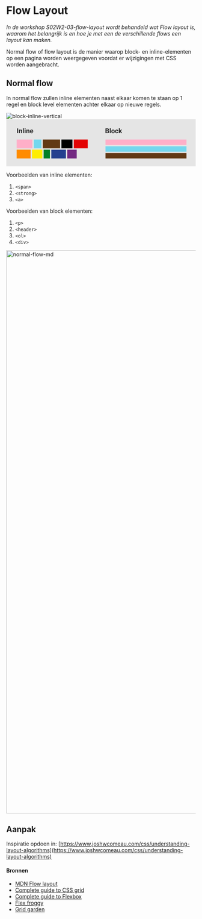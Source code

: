 # Flow Layout

_In de workshop S02W2-03-flow-layout wordt behandeld wat Flow layout
is, waarom het belangrijk is en hoe je met een de verschillende flows een
layout kan maken._

Normal flow of flow layout is de manier waarop block- en inline-elementen op een 
pagina worden weergegeven voordat er wijzigingen met CSS worden aangebracht. 

## Normal flow

In normal flow zullen inline elementen naast elkaar komen te staan op 1 regel en 
block level elementen achter elkaar op nieuwe regels. 

![block-inline-vertical](https://github.com/user-attachments/assets/4c3550ef-a0ea-408e-a704-53984faa47e9)
<svg width="842" height="210" viewBox="0 0 842 210" fill="none" xmlns="http://www.w3.org/2000/svg">
  <rect width="842" height="210" fill="#E5E5E5"/>
  <path d="M52.5771 40.6719V62H48.1973V40.6719H52.5771ZM60.5605 49.5342V62H56.3418V46.1504H60.2969L60.5605 49.5342ZM59.9453 53.5186H58.8027C58.8027 52.3467 58.9541 51.292 59.2568 50.3545C59.5596 49.4072 59.9844 48.6016 60.5312 47.9375C61.0781 47.2637 61.7275 46.751 62.4795 46.3994C63.2412 46.0381 64.0908 45.8574 65.0283 45.8574C65.7705 45.8574 66.4492 45.9648 67.0645 46.1797C67.6797 46.3945 68.207 46.7363 68.6465 47.2051C69.0957 47.6738 69.4375 48.2939 69.6719 49.0654C69.916 49.8369 70.0381 50.7793 70.0381 51.8926V62H65.79V51.8779C65.79 51.1748 65.6924 50.6279 65.4971 50.2373C65.3018 49.8467 65.0137 49.5732 64.6328 49.417C64.2617 49.251 63.8027 49.168 63.2559 49.168C62.6895 49.168 62.1963 49.2803 61.7764 49.5049C61.3662 49.7295 61.0244 50.042 60.751 50.4424C60.4873 50.833 60.2871 51.292 60.1504 51.8193C60.0137 52.3467 59.9453 52.9131 59.9453 53.5186ZM77.6992 39.5V62H73.4658V39.5H77.6992ZM85.6387 46.1504V62H81.4053V46.1504H85.6387ZM81.1416 42.0195C81.1416 41.4043 81.3564 40.8965 81.7861 40.4961C82.2158 40.0957 82.792 39.8955 83.5146 39.8955C84.2275 39.8955 84.7988 40.0957 85.2285 40.4961C85.668 40.8965 85.8877 41.4043 85.8877 42.0195C85.8877 42.6348 85.668 43.1426 85.2285 43.543C84.7988 43.9434 84.2275 44.1436 83.5146 44.1436C82.792 44.1436 82.2158 43.9434 81.7861 43.543C81.3564 43.1426 81.1416 42.6348 81.1416 42.0195ZM93.2559 49.5342V62H89.0371V46.1504H92.9922L93.2559 49.5342ZM92.6406 53.5186H91.498C91.498 52.3467 91.6494 51.292 91.9521 50.3545C92.2549 49.4072 92.6797 48.6016 93.2266 47.9375C93.7734 47.2637 94.4229 46.751 95.1748 46.3994C95.9365 46.0381 96.7861 45.8574 97.7236 45.8574C98.4658 45.8574 99.1445 45.9648 99.7598 46.1797C100.375 46.3945 100.902 46.7363 101.342 47.2051C101.791 47.6738 102.133 48.2939 102.367 49.0654C102.611 49.8369 102.733 50.7793 102.733 51.8926V62H98.4854V51.8779C98.4854 51.1748 98.3877 50.6279 98.1924 50.2373C97.9971 49.8467 97.709 49.5732 97.3281 49.417C96.957 49.251 96.498 49.168 95.9512 49.168C95.3848 49.168 94.8916 49.2803 94.4717 49.5049C94.0615 49.7295 93.7197 50.042 93.4463 50.4424C93.1826 50.833 92.9824 51.292 92.8457 51.8193C92.709 52.3467 92.6406 52.9131 92.6406 53.5186ZM113.236 62.293C112.006 62.293 110.902 62.0977 109.926 61.707C108.949 61.3066 108.119 60.7549 107.436 60.0518C106.762 59.3486 106.244 58.5332 105.883 57.6055C105.521 56.668 105.341 55.6719 105.341 54.6172V54.0312C105.341 52.8301 105.512 51.7314 105.854 50.7354C106.195 49.7393 106.684 48.875 107.318 48.1426C107.963 47.4102 108.744 46.8486 109.662 46.458C110.58 46.0576 111.615 45.8574 112.768 45.8574C113.891 45.8574 114.887 46.043 115.756 46.4141C116.625 46.7852 117.353 47.3125 117.938 47.9961C118.534 48.6797 118.983 49.5 119.286 50.457C119.589 51.4043 119.74 52.459 119.74 53.6211V55.3789H107.143V52.5664H115.595V52.2441C115.595 51.6582 115.487 51.1357 115.272 50.6768C115.067 50.208 114.755 49.8369 114.335 49.5635C113.915 49.29 113.378 49.1533 112.724 49.1533C112.167 49.1533 111.688 49.2754 111.288 49.5195C110.888 49.7637 110.561 50.1055 110.307 50.5449C110.062 50.9844 109.877 51.502 109.75 52.0977C109.633 52.6836 109.574 53.3281 109.574 54.0312V54.6172C109.574 55.252 109.662 55.8379 109.838 56.375C110.023 56.9121 110.282 57.376 110.614 57.7666C110.956 58.1572 111.366 58.46 111.845 58.6748C112.333 58.8896 112.885 58.9971 113.5 58.9971C114.262 58.9971 114.97 58.8506 115.624 58.5576C116.288 58.2549 116.859 57.8008 117.338 57.1953L119.389 59.4219C119.057 59.9004 118.603 60.3594 118.026 60.7988C117.46 61.2383 116.776 61.5996 115.976 61.8828C115.175 62.1562 114.262 62.293 113.236 62.293Z" fill="#2B2B2B"/>
  <path d="M449.254 52.6396H443.775L443.746 49.6221H448.346C449.156 49.6221 449.82 49.5195 450.338 49.3145C450.855 49.0996 451.241 48.792 451.495 48.3916C451.759 47.9814 451.891 47.4834 451.891 46.8975C451.891 46.2334 451.764 45.6963 451.51 45.2861C451.266 44.876 450.88 44.5781 450.353 44.3926C449.835 44.207 449.166 44.1143 448.346 44.1143H445.299V62H440.904V40.6719H448.346C449.586 40.6719 450.694 40.7891 451.671 41.0234C452.657 41.2578 453.492 41.6143 454.176 42.0928C454.859 42.5713 455.382 43.1768 455.743 43.9092C456.104 44.6318 456.285 45.4912 456.285 46.4873C456.285 47.3662 456.085 48.1768 455.685 48.9189C455.294 49.6611 454.674 50.2666 453.824 50.7354C452.984 51.2041 451.886 51.4629 450.528 51.5117L449.254 52.6396ZM449.063 62H442.574L444.288 58.5723H449.063C449.835 58.5723 450.465 58.4502 450.953 58.2061C451.441 57.9521 451.803 57.6104 452.037 57.1807C452.271 56.751 452.389 56.2578 452.389 55.7012C452.389 55.0762 452.281 54.5342 452.066 54.0752C451.861 53.6162 451.529 53.2646 451.07 53.0205C450.611 52.7666 450.006 52.6396 449.254 52.6396H445.021L445.05 49.6221H450.323L451.334 50.8086C452.633 50.7891 453.678 51.0186 454.469 51.4971C455.27 51.9658 455.851 52.5762 456.212 53.3281C456.583 54.0801 456.769 54.8857 456.769 55.7451C456.769 57.1123 456.471 58.2646 455.875 59.2021C455.279 60.1299 454.405 60.8281 453.253 61.2969C452.11 61.7656 450.714 62 449.063 62ZM464.254 39.5V62H460.021V39.5H464.254ZM467.066 54.2363V53.9287C467.066 52.7666 467.232 51.6973 467.564 50.7207C467.896 49.7344 468.38 48.8799 469.015 48.1572C469.649 47.4346 470.431 46.873 471.358 46.4727C472.286 46.0625 473.351 45.8574 474.552 45.8574C475.753 45.8574 476.822 46.0625 477.76 46.4727C478.697 46.873 479.483 47.4346 480.118 48.1572C480.763 48.8799 481.251 49.7344 481.583 50.7207C481.915 51.6973 482.081 52.7666 482.081 53.9287V54.2363C482.081 55.3887 481.915 56.458 481.583 57.4443C481.251 58.4209 480.763 59.2754 480.118 60.0078C479.483 60.7305 478.702 61.292 477.774 61.6924C476.847 62.0928 475.782 62.293 474.581 62.293C473.38 62.293 472.311 62.0928 471.373 61.6924C470.445 61.292 469.659 60.7305 469.015 60.0078C468.38 59.2754 467.896 58.4209 467.564 57.4443C467.232 56.458 467.066 55.3887 467.066 54.2363ZM471.285 53.9287V54.2363C471.285 54.9004 471.344 55.5205 471.461 56.0967C471.578 56.6729 471.764 57.1807 472.018 57.6201C472.281 58.0498 472.623 58.3867 473.043 58.6309C473.463 58.875 473.976 58.9971 474.581 58.9971C475.167 58.9971 475.67 58.875 476.09 58.6309C476.51 58.3867 476.847 58.0498 477.101 57.6201C477.354 57.1807 477.54 56.6729 477.657 56.0967C477.784 55.5205 477.848 54.9004 477.848 54.2363V53.9287C477.848 53.2842 477.784 52.6787 477.657 52.1123C477.54 51.5361 477.35 51.0283 477.086 50.5889C476.832 50.1396 476.495 49.7881 476.075 49.5342C475.655 49.2803 475.147 49.1533 474.552 49.1533C473.956 49.1533 473.448 49.2803 473.028 49.5342C472.618 49.7881 472.281 50.1396 472.018 50.5889C471.764 51.0283 471.578 51.5361 471.461 52.1123C471.344 52.6787 471.285 53.2842 471.285 53.9287ZM491.222 58.9971C491.739 58.9971 492.198 58.8994 492.599 58.7041C492.999 58.499 493.312 58.2158 493.536 57.8545C493.771 57.4834 493.893 57.0488 493.902 56.5508H497.872C497.862 57.6641 497.564 58.6553 496.979 59.5244C496.393 60.3838 495.606 61.0625 494.62 61.5605C493.634 62.0488 492.53 62.293 491.31 62.293C490.079 62.293 489.005 62.0879 488.087 61.6777C487.179 61.2676 486.422 60.7012 485.816 59.9785C485.211 59.2461 484.757 58.3965 484.454 57.4297C484.151 56.4531 484 55.4082 484 54.2949V53.8701C484 52.7471 484.151 51.7021 484.454 50.7354C484.757 49.7588 485.211 48.9092 485.816 48.1865C486.422 47.4541 487.179 46.8828 488.087 46.4727C488.995 46.0625 490.06 45.8574 491.28 45.8574C492.579 45.8574 493.717 46.1064 494.693 46.6045C495.68 47.1025 496.451 47.8154 497.008 48.7432C497.574 49.6611 497.862 50.75 497.872 52.0098H493.902C493.893 51.4824 493.78 51.0039 493.565 50.5742C493.36 50.1445 493.058 49.8027 492.657 49.5488C492.267 49.2852 491.783 49.1533 491.207 49.1533C490.592 49.1533 490.089 49.2852 489.698 49.5488C489.308 49.8027 489.005 50.1543 488.79 50.6035C488.575 51.043 488.424 51.5459 488.336 52.1123C488.258 52.6689 488.219 53.2549 488.219 53.8701V54.2949C488.219 54.9102 488.258 55.501 488.336 56.0674C488.414 56.6338 488.561 57.1367 488.775 57.5762C489 58.0156 489.308 58.3623 489.698 58.6162C490.089 58.8701 490.597 58.9971 491.222 58.9971ZM504.537 39.4854V62H500.318V39.4854H504.537ZM514.527 46.1504L507.643 54.002L503.951 57.7373L502.413 54.6904L505.343 50.9697L509.459 46.1504H514.527ZM510.147 62L505.46 54.6758L508.375 52.127L515.011 62H510.147Z" fill="#2B2B2B"/>
  <rect x="46" y="90" width="70" height="39" fill="#FFAFC8"/>
  <rect x="122" y="90" width="34" height="39" fill="#74D7EE"/>
  <rect x="162" y="90" width="77" height="39" fill="#613915"/>
  <rect x="245" y="90" width="49" height="39" fill="black"/>
  <rect x="300" y="90" width="62" height="39" fill="#E30303"/>
  <rect x="46" y="135" width="62" height="39" fill="#FF8B00"/>
  <rect x="114" y="135" width="46" height="39" fill="#FEED00"/>
  <rect x="166" y="135" width="28" height="39" fill="#008026"/>
  <rect x="200" y="135" width="65" height="39" fill="#25408F"/>
  <rect x="271" y="135" width="42" height="39" fill="#732982"/>
  <rect x="441" y="90" width="360" height="24" fill="#FFAFC8"/>
  <rect x="441" y="120" width="360" height="24" fill="#74D7EE"/>
  <rect x="441" y="150" width="360" height="24" fill="#613915"/>
</svg>

Voorbeelden van inline elementen:
1. `<span>`
2. `<strong>`
3. `<a>`

Voorbeelden van block elementen:

1. `<p>`
2. `<header>`
3. `<ol>`
4. `<div>`

<img width="1495" alt="normal-flow-md" src="https://github.com/user-attachments/assets/702fb0a2-e893-43a9-adee-0fda4f0cc3da">

## Aanpak

Inspiratie opdoen in: [https://www.joshwcomeau.com/css/understanding-layout-algorithms](https://www.joshwcomeau.com/css/understanding-layout-algorithms)


#### Bronnen 

- [MDN Flow layout](https://developer.mozilla.org/en-US/docs/Web/CSS/CSS_flow_layout)
- [Complete guide to CSS grid](https://css-tricks.com/snippets/css/complete-guide-grid/)
- [Complete guide to Flexbox](https://css-tricks.com/snippets/css/a-guide-to-flexbox/)
- [Flex froggy](https://flexboxfroggy.com/)
- [Grid garden](https://cssgridgarden.com/)
